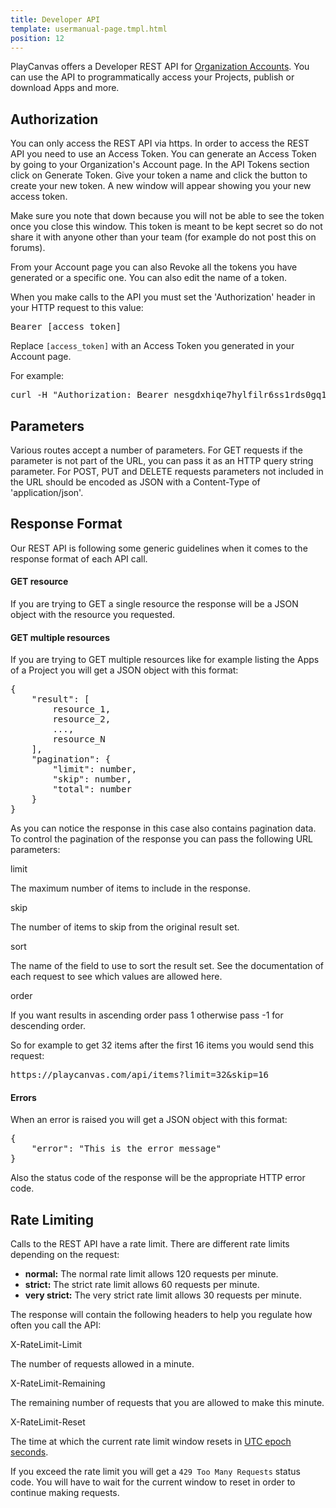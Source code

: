 ```yaml
---
title: Developer API
template: usermanual-page.tmpl.html
position: 12
---
```


PlayCanvas offers a Developer REST API for [Organization Accounts][1]. You can use the API to programmatically access your Projects, publish or download Apps and more.

## Authorization

You can only access the REST API via https. In order to access the REST API you need to use an Access Token. You can generate an Access Token by going to your Organization's Account page. In the API Tokens section click on Generate Token. Give your token a name and click the button to create your new token. A new window will appear showing you your new access token.

Make sure you note that down because you will not be able to see the token once you close this window. This token is meant to be kept secret so do not share it with anyone other than your team (for example do not post this on forums).

From your Account page you can also Revoke all the tokens you have generated or a specific one. You can also edit the name of a token.

When you make calls to the API you must set the 'Authorization' header in your HTTP request to this value:

<pre class="api">
Bearer [access_token]
</pre>

Replace `[access_token]` with an Access Token you generated in your Account page.

For example:

<pre class="api">
curl -H "Authorization: Bearer nesgdxhiqe7hylfilr6ss1rds0gq1uj8" https://playcanvas.com/api/...
</pre>

## Parameters

Various routes accept a number of parameters. For GET requests if the parameter is not part of the URL, you can pass it as an HTTP query string parameter. For POST, PUT and DELETE requests parameters not included in the URL should be encoded as JSON with a Content-Type of 'application/json'.

## Response Format

Our REST API is following some generic guidelines when it comes to the response format of each API call.

#### GET resource

If you are trying to GET a single resource the response will be a JSON object with the resource you requested.

#### GET multiple resources

If you are trying to GET multiple resources like for example listing the Apps of a Project you will get a JSON object with this format:

<pre class="api">
{
    "result": [
        resource_1,
        resource_2,
        ...,
        resource_N
    ],
    "pagination": {
        "limit": number,
        "skip": number,
        "total": number
    }
}
</pre>

As you can notice the response in this case also contains pagination data. To control the pagination of the response you can pass the following URL parameters:

<div class="params">
<div class="parameter"><span class="param">limit</span><p>The maximum number of items to include in the response.</p></div>
<div class="parameter"><span class="param">skip</span><p>The number of items to skip from the original result set.</p></div>
<div class="parameter"><span class="param">sort</span><p>The name of the field to use to sort the result set. See the documentation of each request to see which values are allowed here.</p></div>
<div class="parameter"><span class="param">order</span><p>If you want results in ascending order pass 1 otherwise pass -1 for descending order.</p></div>
</div>

So for example to get 32 items after the first 16 items you would send this request:

<pre class="api">
https://playcanvas.com/api/items?limit=32&amp;skip=16
</pre>

#### Errors

When an error is raised you will get a JSON object with this format:

<pre class="api">
{
    "error": "This is the error message"
}
</pre>

Also the status code of the response will be the appropriate HTTP error code.

## Rate Limiting

Calls to the REST API have a rate limit. There are different rate limits depending on the request:

* **normal:** The normal rate limit allows 120 requests per minute.
* **strict:** The strict rate limit allows 60 requests per minute.
* **very strict:** The very strict rate limit allows 30 requests per minute.

The response will contain the following headers to help you regulate how often you call the API:

<div class="params">
<div class="parameter"><span class="param">X-RateLimit-Limit</span><p>The number of requests allowed in a minute.</p></div>
<div class="parameter"><span class="param">X-RateLimit-Remaining</span><p>The remaining number of requests that you are allowed to make this minute.</p></div>
<div class="parameter"><span class="param">X-RateLimit-Reset</span><p>The time at which the current rate limit window resets in <a href="https://en.wikipedia.org/wiki/Unix_time" target="_blank">UTC epoch seconds</a>.</p></div>
</div>

If you exceed the rate limit you will get a `429 Too Many Requests` status code. You will have to wait for the current window to reset in order to continue making requests.

[1]: /user-manual/organizations

